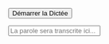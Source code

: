 <html lang="fr">
<head>
    <meta charset="UTF-8">
    <meta name="viewport" content="width=device-width, initial-scale=1.0">
    <title>Reconnaissance Vocale</title>
</head>
<body>

<button onclick="startDictation()">Démarrer la Dictée</button>
<form id="labnol">
    <input type="text" id="transcript" name="transcript" placeholder="La parole sera transcrite ici...">
    <div id="response"></div>
</form>

<script>
    
function startDictation() {
  var SpeechRecognition = window.SpeechRecognition || window.webkitSpeechRecognition;

  if (SpeechRecognition) {
    var recognition = new SpeechRecognition();

    recognition.continuous = false;
    recognition.interimResults = false;
    recognition.lang = "fr-FR";
    
    recognition.start();

    recognition.onstart = function() {
      console.log('Reconnaissance vocale commencée');
    };

    recognition.onresult = function(event) {
      console.log('Résultat reçu: ', event.results[0][0].transcript);
      document.getElementById('transcript').value = event.results[0][0].transcript;
      document.getElementById('response').innerHTML = event.results[0][0].transcript;
      recognition.stop();
    };

    recognition.onerror = function(event) {
      console.log('Erreur de reconnaissance vocale: ', event.error);
      recognition.stop();
    };

    recognition.onend = function() {
      console.log('Reconnaissance vocale terminée');
    };
  } else {
    console.log("API de reconnaissance vocale non supportée dans ce navigateur.");
  }
}

function makeResponse() {
  var text = document.getElementById("transcript");
  var res = document.getElementById("response");

  res.innerHTML = text.value;
}

// Déclenche makeResponse toutes les secondes (ou ajustez la fréquence selon vos besoins)
var t = setInterval(makeResponse, 1000);
</script>

</body>
</html>
